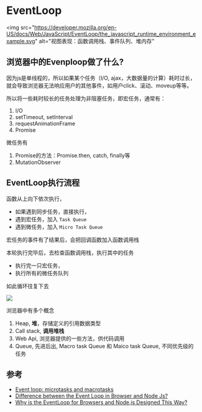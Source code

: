 # EventLoop

<img
  src="https://developer.mozilla.org/en-US/docs/Web/JavaScript/EventLoop/the_javascript_runtime_environment_example.svg"
  alt="视图表现：函数调用栈、事件队列、堆内存"
>


## 浏览器中的Evenploop做了什么?

因为js是单线程的，所以如果某个任务（I/O, ajax，大数据量的计算）耗时过长，就会导致浏览器无法响应用户的其他事件，如用户click、滚动、moveup等等。

所以将一些耗时较长的任务处理为非阻塞任务，即宏任务，通常有：
1. I/O
2. setTimeout, setInterval
3. requestAnimationFrame
4. Promise

微任务有
1. Promise的方法：Promise.then, catch, finally等
2. MutationObserver



## EventLoop执行流程

函数从上向下依次执行，
- 如果遇到同步任务，直接执行，
- 遇到宏任务，加入 `Task Queue`
- 遇到微任务，加入 `Micro Task Queue`

宏任务的事件有了结果后，会把回调函数加入函数调用栈

本轮执行完毕后，去检查函数调用栈，执行其中的任务

- 执行完一只宏任务，
- 执行所有的微任务队列

如此循环往复下去


<img src="https://res.cloudinary.com/practicaldev/image/fetch/s--I8K4E512--/c_limit,f_auto,fl_progressive,q_auto,w_880/https://dev-to-uploads.s3.amazonaws.com/uploads/articles/tg7893fgvd0q8im1fy3s.png">


浏览器中有多个概念

1. Heap, **堆**，存储定义的引用数据类型
2. Call stack, **调用堆栈**
3. Web Api, 浏览器提供的一些方法，供代码调用
4. Queue, 先进后出, Macro task Queue 和 Maico task Queue, 不同优先级的任务




## 参考

- [Event loop: microtasks and macrotasks](https://javascript.info/event-loop#macrotasks-and-microtasks)
- [Difference between the Event Loop in Browser and Node Js?](https://dev.to/jasmin/difference-between-the-event-loop-in-browser-and-node-js-1113)
- [Why is the EventLoop for Browsers and Node.js Designed This Way?](https://blog.bitsrc.io/why-is-the-eventloop-for-browsers-and-node-js-designed-this-way-f7f794696c)



